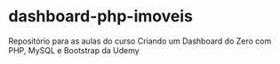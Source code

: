 # dashboard-php-imoveis
Repositório para as aulas do curso Criando um Dashboard do Zero com PHP, MySQL e Bootstrap da Udemy
